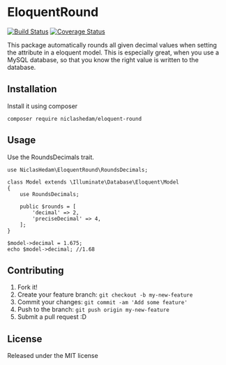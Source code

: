 # EloquentRound
[![Build Status](https://travis-ci.org/NiclasHedam/eloquent-round.svg?branch=master)](https://travis-ci.org/NiclasHedam/eloquent-round)
[![Coverage Status](https://coveralls.io/repos/github/NiclasHedam/eloquent-round/badge.svg?branch=master)](https://coveralls.io/github/NiclasHedam/eloquent-round?branch=master)

This package automatically rounds all given decimal values when setting the attribute in a eloquent model. This is especially great, when you use a MySQL database, so that you know the right value is written to the database.

## Installation

Install it using composer

`composer require niclashedam/eloquent-round`

## Usage

Use the RoundsDecimals trait.


```
use NiclasHedam\EloquentRound\RoundsDecimals;

class Model extends \Illuminate\Database\Eloquent\Model
{
    use RoundsDecimals;

    public $rounds = [
        'decimal' => 2,
        'preciseDecimal' => 4,
    ];
}
```

```
$model->decimal = 1.675;
echo $model->decimal; //1.68
```

## Contributing

1. Fork it!
2. Create your feature branch: `git checkout -b my-new-feature`
3. Commit your changes: `git commit -am 'Add some feature'`
4. Push to the branch: `git push origin my-new-feature`
5. Submit a pull request :D

## License

Released under the MIT license
